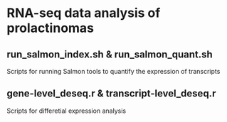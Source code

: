 # RNA-seq data analysis of prolactinomas

## run_salmon_index.sh & run_salmon_quant.sh
Scripts for running Salmon tools to quantify the expression of transcripts

## gene-level_deseq.r & transcript-level_deseq.r
Scripts for differetial expression analysis 
